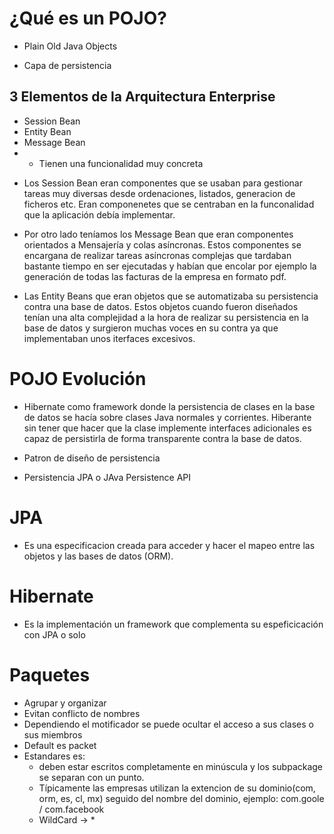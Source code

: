 # ¿Qué es un POJO? 
- Plain Old Java Objects

- Capa de persistencia

## 3 Elementos de la Arquitectura Enterprise
- Session Bean
- Entity Bean
- Message Bean
- - Tienen una funcionalidad muy concreta

* Los Session Bean eran componentes que se usaban para gestionar tareas muy diversas desde ordenaciones, listados, generacion de ficheros etc. Eran componenetes que se centraban en la funconalidad que la aplicación debía implementar.

* Por otro lado teníamos los Message Bean que eran componentes orientados a Mensajería y colas asíncronas. Estos componentes se encargana de realizar tareas asíncronas complejas que tardaban bastante tiempo en ser ejecutadas y habían que encolar por ejemplo la generación de todas las facturas de la empresa en formato pdf.

* Las Entity Beans que eran objetos que se automatizaba su persistencia contra una base de datos. Estos objetos cuando fueron diseñados tenían una alta complejidad a la hora de realizar su persistencia en la base de datos y surgieron muchas voces en su contra ya que implementaban unos iterfaces excesivos.

# POJO Evolución 
- Hibernate como framework donde la persistencia de clases en la base de datos se hacía sobre clases Java normales y corrientes. Hiberante sin tener que hacer que la clase implemente interfaces adicionales es capaz de persistirla de forma transparente contra la base de datos.

- Patron de diseño de persistencia

- Persistencia JPA o JAva Persistence API 


# JPA 
- Es una especificacion creada para acceder y hacer el mapeo entre las objetos y las bases de datos (ORM).

# Hibernate 
- Es la implementación un framework que complementa su espeficicación con JPA o solo

# Paquetes
- Agrupar y organizar
- Evitan conflicto de nombres
- Dependiendo el motificador se puede ocultar el acceso a sus clases o sus miembros
- Default es packet
- Estandares es:
  - deben estar escritos completamente en minúscula y los subpackage se separan con un punto.
  - Típicamente las empresas utilizan la extencion de su dominio(com, orm, es, cl, mx) seguido del nombre del dominio, ejemplo: com.goole / com.facebook
  - WildCard -> *
